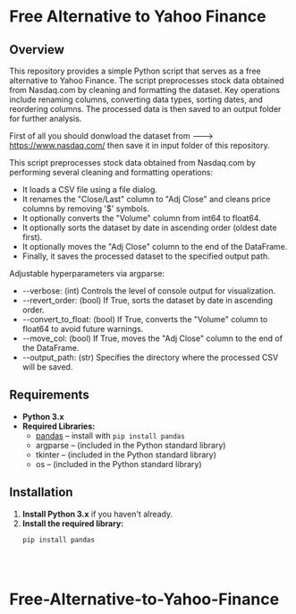 # Free Alternative to Yahoo Finance

## Overview
This repository provides a simple Python script that serves as a free alternative to Yahoo Finance. The script preprocesses stock data obtained from Nasdaq.com by cleaning and formatting the dataset. Key operations include renaming columns, converting data types, sorting dates, and reordering columns. The processed data is then saved to an output folder for further analysis.

First of all you should donwload the dataset from ---> https://www.nasdaq.com/
then save it in input folder of this repository.

This script preprocesses stock data obtained from Nasdaq.com by performing several cleaning and formatting operations:
  - It loads a CSV file using a file dialog.
  - It renames the "Close/Last" column to "Adj Close" and cleans price columns by removing '$' symbols.
  - It optionally converts the "Volume" column from int64 to float64.
  - It optionally sorts the dataset by date in ascending order (oldest date first).
  - It optionally moves the "Adj Close" column to the end of the DataFrame.
  - Finally, it saves the processed dataset to the specified output path.
  
 Adjustable hyperparameters via argparse:
  - --verbose: (int) Controls the level of console output for visualization.
  - --revert_order: (bool) If True, sorts the dataset by date in ascending order.
  - --convert_to_float: (bool) If True, converts the "Volume" column to float64 to avoid future warnings.
  - --move_col: (bool) If True, moves the "Adj Close" column to the end of the DataFrame.
  - --output_path: (str) Specifies the directory where the processed CSV will be saved.

## Requirements
- **Python 3.x**
- **Required Libraries:**
  - [pandas](https://pandas.pydata.org/) – install with `pip install pandas`
  - argparse – (included in the Python standard library)
  - tkinter – (included in the Python standard library)
  - os – (included in the Python standard library)

## Installation
1. **Install Python 3.x** if you haven't already.
2. **Install the required library:**
   ```bash
   pip install pandas





# Free-Alternative-to-Yahoo-Finance
